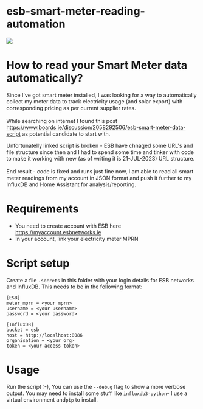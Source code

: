 # esb-smart-meter-reading-automation

![](https://github.com/badger707/esb-smart-meter-reading-automation/blob/main/esb-smart-meter.png)

# How to read your Smart Meter data automatically?

Since I've got smart meter installed, I was looking for a way to automatically collect my meter data to track electricity usage (and solar export) with corresponding pricing as per current supplier rates.<br><br>
While searching on internet I found this post https://www.boards.ie/discussion/2058292506/esb-smart-meter-data-script as potential candidate to start with.

Unfortunatelly linked script is broken - ESB have chnaged some URL's and file structure since then and I had to spend some time and tinker with code to make it working with new (as of writing it is 21-JUL-2023) URL structure.<br><br>
End result - code is fixed and runs just fine now, I am able to read all smart meter readings from my account in JSON format and push it further to my InfluxDB and Home Assistant for analysis/reporting.

# Requirements

- You need to create account with ESB here https://myaccount.esbnetworks.ie
- In your account, link your electricity meter MPRN

# Script setup

Create a file `.secrets` in this folder with your login details for ESB networks and InfluxDB. This needs to be in the following format:

```
[ESB]
meter_mprn = <your mprn>
username = <your username>
password = <your password>

[InfluxDB]
bucket = esb
host = http://localhost:8086
organisation = <your org>
token = <your access token>
```

# Usage

Run the script :-), You can use the `--debug` flag to show a more verbose output. You may need to install some stuff like `influxdb3-python`- I use a virtual environment and`pip` to install.

